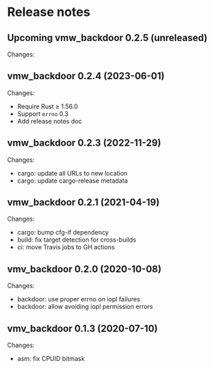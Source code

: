 # Release notes

## Upcoming vmw_backdoor 0.2.5 (unreleased)

Changes:



## vmw_backdoor 0.2.4 (2023-06-01)

Changes:

- Require Rust ≥ 1.56.0
- Support `errno` 0.3
- Add release notes doc


## vmw_backdoor 0.2.3 (2022-11-29)

Changes:

- cargo: update all URLs to new location
- cargo: update cargo-release metadata


## vmw_backdoor 0.2.1 (2021-04-19)

Changes:

- cargo: bump cfg-if dependency
- build: fix target detection for cross-builds
- ci: move Travis jobs to GH actions


## vmv_backdoor 0.2.0 (2020-10-08)

Changes:

- backdoor: use proper errno on iopl failures
- backdoor: allow avoiding iopl permission errors


## vmv_backdoor 0.1.3 (2020-07-10)

Changes:

- asm: fix CPUID bitmask
